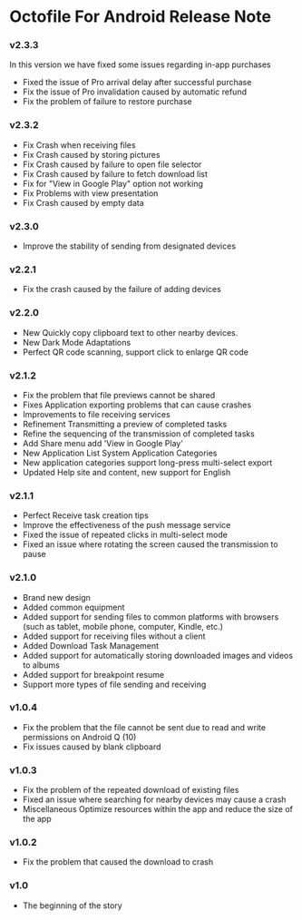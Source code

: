 # Octofile For Android Release Note

### v2.3.3

In this version we have fixed some issues regarding in-app purchases
- Fixed the issue of Pro arrival delay after successful purchase
- Fix the issue of Pro invalidation caused by automatic refund
- Fix the problem of failure to restore purchase

### v2.3.2

- Fix Crash when receiving files
- Fix Crash caused by storing pictures
- Fix Crash caused by failure to open file selector
- Fix Crash caused by failure to fetch download list
- Fix for "View in Google Play" option not working
- Fix Problems with view presentation
- Fix Crash caused by empty data

### v2.3.0

- Improve the stability of sending from designated devices

### v2.2.1

- Fix the crash caused by the failure of adding devices

### v2.2.0

- New Quickly copy clipboard text to other nearby devices.
- New Dark Mode Adaptations
- Perfect QR code scanning, support click to enlarge QR code

### v2.1.2

- Fix the problem that file previews cannot be shared
- Fixes Application exporting problems that can cause crashes
- Improvements to file receiving services
- Refinement Transmitting a preview of completed tasks
- Refine the sequencing of the transmission of completed tasks
- Add Share menu add 'View in Google Play'
- New Application List System Application Categories
- New application categories support long-press multi-select export
- Updated Help site and content, new support for English

### v2.1.1

- Perfect Receive task creation tips
- Improve the effectiveness of the push message service
- Fixed the issue of repeated clicks in multi-select mode
- Fixed an issue where rotating the screen caused the transmission to pause

### v2.1.0

- Brand new design
- Added common equipment
- Added support for sending files to common platforms with browsers (such as tablet, mobile phone, computer, Kindle, etc.)
- Added support for receiving files without a client
- Added Download Task Management
- Added support for automatically storing downloaded images and videos to albums
- Added support for breakpoint resume
- Support more types of file sending and receiving

### v1.0.4

- Fix the problem that the file cannot be sent due to read and write permissions on Android Q (10)
- Fix issues caused by blank clipboard

### v1.0.3

- Fix the problem of the repeated download of existing files
- Fixed an issue where searching for nearby devices may cause a crash
- Miscellaneous Optimize resources within the app and reduce the size of the app

### v1.0.2

- Fix the problem that caused the download to crash

### v1.0

- The beginning of the story
